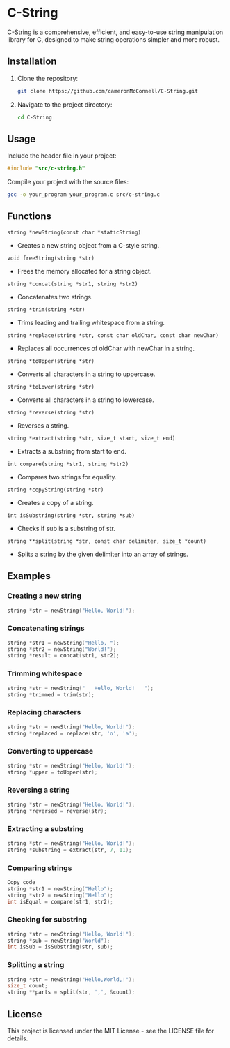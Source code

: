 # C-String
C-String is a comprehensive, efficient, and easy-to-use string manipulation library for C, designed to make string operations simpler and more robust.

## Installation

1. Clone the repository:
    ```sh
    git clone https://github.com/cameronMcConnell/C-String.git
    ```
2. Navigate to the project directory:
    ```sh
    cd C-String
    ```

## Usage

Include the header file in your project:
```c
#include "src/c-string.h"
```
Compile your project with the source files:

```sh
gcc -o your_program your_program.c src/c-string.c
```

## Functions

`string *newString(const char *staticString)`
* Creates a new string object from a C-style string.

`void freeString(string *str)`
* Frees the memory allocated for a string object.

`string *concat(string *str1, string *str2)`
* Concatenates two strings.

`string *trim(string *str)`
* Trims leading and trailing whitespace from a string.

`string *replace(string *str, const char oldChar, const char newChar)`
* Replaces all occurrences of oldChar with newChar in a string.

`string *toUpper(string *str)`
* Converts all characters in a string to uppercase.

`string *toLower(string *str)`
* Converts all characters in a string to lowercase.

`string *reverse(string *str)`
* Reverses a string.

`string *extract(string *str, size_t start, size_t end)`
* Extracts a substring from start to end.

`int compare(string *str1, string *str2)`
* Compares two strings for equality.

`string *copyString(string *str)`
* Creates a copy of a string.

`int isSubstring(string *str, string *sub)`
* Checks if sub is a substring of str.

`string **split(string *str, const char delimiter, size_t *count)`
* Splits a string by the given delimiter into an array of strings.

## Examples

### Creating a new string

```c
string *str = newString("Hello, World!");
```

### Concatenating strings

```c
string *str1 = newString("Hello, ");
string *str2 = newString("World!");
string *result = concat(str1, str2);
```

### Trimming whitespace

```c
string *str = newString("   Hello, World!   ");
string *trimmed = trim(str);
```

### Replacing characters

```c
string *str = newString("Hello, World!");
string *replaced = replace(str, 'o', 'a');
```

### Converting to uppercase

```c
string *str = newString("Hello, World!");
string *upper = toUpper(str);
```

### Reversing a string

```c
string *str = newString("Hello, World!");
string *reversed = reverse(str);
```

### Extracting a substring

```c
string *str = newString("Hello, World!");
string *substring = extract(str, 7, 11);
```

### Comparing strings

```c
Copy code
string *str1 = newString("Hello");
string *str2 = newString("Hello");
int isEqual = compare(str1, str2);
```

### Checking for substring

```c
string *str = newString("Hello, World!");
string *sub = newString("World");
int isSub = isSubstring(str, sub);
```

### Splitting a string

```c
string *str = newString("Hello,World,!");
size_t count;
string **parts = split(str, ',', &count);
```

## License
This project is licensed under the MIT License - see the LICENSE file for details.

